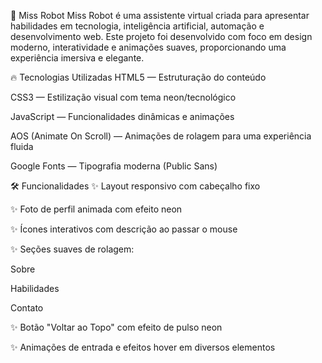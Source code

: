 🌟 Miss Robot
Miss Robot é uma assistente virtual criada para apresentar habilidades em tecnologia, inteligência artificial, automação e desenvolvimento web.
Este projeto foi desenvolvido com foco em design moderno, interatividade e animações suaves, proporcionando uma experiência imersiva e elegante.

🔥 Tecnologias Utilizadas
HTML5 — Estruturação do conteúdo

CSS3 — Estilização visual com tema neon/tecnológico

JavaScript — Funcionalidades dinâmicas e animações

AOS (Animate On Scroll) — Animações de rolagem para uma experiência fluida

Google Fonts — Tipografia moderna (Public Sans)

🛠 Funcionalidades
✨ Layout responsivo com cabeçalho fixo

✨ Foto de perfil animada com efeito neon

✨ Ícones interativos com descrição ao passar o mouse

✨ Seções suaves de rolagem:

Sobre

Habilidades

Contato

✨ Botão "Voltar ao Topo" com efeito de pulso neon

✨ Animações de entrada e efeitos hover em diversos elementos
